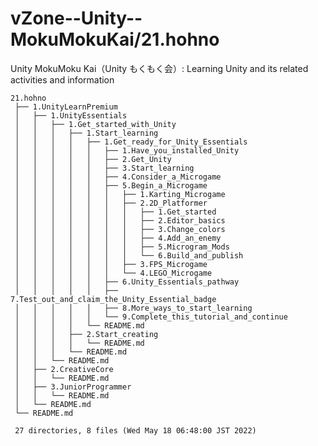 # vZone--Unity--MokuMokuKai/21.hohno

Unity MokuMoku Kai（Unity もくもく会）: Learning Unity and its related activities and information


    21.hohno
     ├── 1.UnityLearnPremium
     │   ├── 1.UnityEssentials
     │   │   ├── 1.Get_started_with_Unity
     │   │   │   ├── 1.Start_learning
     │   │   │   │   ├── 1.Get_ready_for_Unity_Essentials
     │   │   │   │   │   ├── 1.Have_you_installed_Unity
     │   │   │   │   │   ├── 2.Get_Unity
     │   │   │   │   │   ├── 3.Start_learning
     │   │   │   │   │   ├── 4.Consider_a_Microgame
     │   │   │   │   │   ├── 5.Begin_a_Microgame
     │   │   │   │   │   │   ├── 1.Karting_Microgame
     │   │   │   │   │   │   ├── 2.2D_Platformer
     │   │   │   │   │   │   │   ├── 1.Get_started
     │   │   │   │   │   │   │   ├── 2.Editor_basics
     │   │   │   │   │   │   │   ├── 3.Change_colors
     │   │   │   │   │   │   │   ├── 4.Add_an_enemy
     │   │   │   │   │   │   │   ├── 5.Microgram_Mods
     │   │   │   │   │   │   │   └── 6.Build_and_publish
     │   │   │   │   │   │   ├── 3.FPS_Microgame
     │   │   │   │   │   │   └── 4.LEGO_Microgame
     │   │   │   │   │   ├── 6.Unity_Essentials_pathway
     │   │   │   │   │   ├── 7.Test_out_and_claim_the_Unity_Essential_badge
     │   │   │   │   │   ├── 8.More_ways_to_start_learning
     │   │   │   │   │   └── 9.Complete_this_tutorial_and_continue
     │   │   │   │   └── README.md
     │   │   │   ├── 2.Start_creating
     │   │   │   │   └── README.md
     │   │   │   └── README.md
     │   │   └── README.md
     │   ├── 2.CreativeCore
     │   │   └── README.md
     │   ├── 3.JuniorProgrammer
     │   │   └── README.md
     │   └── README.md
     └── README.md
     
     27 directories, 8 files (Wed May 18 06:48:00 JST 2022)

